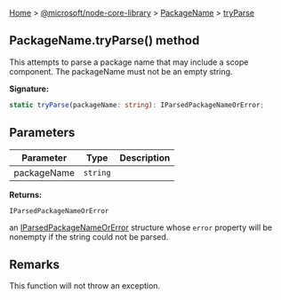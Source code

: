 [Home](./index) &gt; [@microsoft/node-core-library](./node-core-library.md) &gt; [PackageName](./node-core-library.packagename.md) &gt; [tryParse](./node-core-library.packagename.tryparse.md)

## PackageName.tryParse() method

This attempts to parse a package name that may include a scope component. The packageName must not be an empty string.

<b>Signature:</b>

```typescript
static tryParse(packageName: string): IParsedPackageNameOrError;
```

## Parameters

|  Parameter | Type | Description |
|  --- | --- | --- |
|  packageName | `string` |  |

<b>Returns:</b>

`IParsedPackageNameOrError`

an [IParsedPackageNameOrError](./node-core-library.iparsedpackagenameorerror.md) structure whose `error` property will be nonempty if the string could not be parsed.

## Remarks

This function will not throw an exception.

